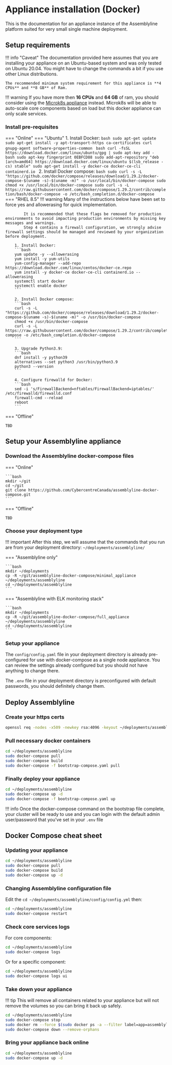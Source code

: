 # Appliance installation (Docker)

This is the documentation for an appliance instance of the Assemblyline platform suited for very small single machine deployment.

## Setup requirements

!!! info "Caveat"
    The documentation provided here assumes that you are installing your appliance on an Ubuntu-based system and was only tested on Ubuntu 20.04. You might have to change the commands a bit if you use other Linux distributions.

    The recommended minimum system requirement for this appliance is **4 CPUs** and **8 GB** of Ram.

!!! warning
    If you have more then **16 CPUs** and **64 GB** of ram, you should consider using the [Microk8s appliance](../appliance/) instead. Microk8s will be able to auto-scale core components based on load but this docker appliance can only scale services.

### Install pre-requisites
=== "Online"
    === "Ubuntu"
        1. Install Docker:
        ```bash
        sudo apt-get update
        sudo apt-get install -y apt-transport-https ca-certificates curl gnupg-agent software-properties-common
        ```
        ```bash
        curl -fsSL https://download.docker.com/linux/ubuntu/gpg | sudo apt-key add -
        ```
        ```bash
        sudo apt-key fingerprint 0EBFCD88
        sudo add-apt-repository "deb [arch=amd64] https://download.docker.com/linux/ubuntu $(lsb_release -cs) stable"
        sudo apt-get install -y docker-ce docker-ce-cli containerd.io
        ```
        2. Install Docker compose:
        ```bash
        sudo curl -s -L "https://github.com/docker/compose/releases/download/1.29.2/docker-compose-$(uname -s)-$(uname -m)" -o /usr/local/bin/docker-compose
        sudo chmod +x /usr/local/bin/docker-compose
        sudo curl -s -L https://raw.githubusercontent.com/docker/compose/1.29.2/contrib/completion/bash/docker-compose -o /etc/bash_completion.d/docker-compose
        ```
    === "RHEL 8.5"
        !!! warning
            Many of the instructions below have been set to force yes and allowerasing for quick implementation.

            It is recommended that these flags be removed for production environments to avoid impacting production environments by missing key messages and warnings.
            Step 4 contains a firewall configuration, we strongly advise firewall settings should be managed and reviewed by your organization before deployment.

        1. Install Docker:
        ```bash
        yum update -y --allowerasing
        yum install -y yum-utils
        yum-config-manager --add-repo https://download.docker.com/linux/centos/docker-ce.repo
        yum install -y docker-ce docker-ce-cli containerd.io --allowerasing
        systemctl start docker
        systemctl enable docker
        ```

        2. Install Docker compose:
        ```bash
        curl -s -L "https://github.com/docker/compose/releases/download/1.29.2/docker-compose-$(uname -s)-$(uname -m)" -o /usr/bin/docker-compose
        chmod +x /usr/bin/docker-compose
        curl -s -L https://raw.githubusercontent.com/docker/compose/1.29.2/contrib/completion/bash/docker-compose -o /etc/bash_completion.d/docker-compose
        ```

        3. Upgrade Python3.9:
        ```bash
        dnf install -y python39
        alternatives --set python3 /usr/bin/python3.9
        python3 --version
        ```

        4. Configure firewalld for Docker:
        ```bash
        sed -i 's/FirewallBackend=nftables/FirewallBackend=iptables/' /etc/firewalld/firewalld.conf
        firewall-cmd --reload
        reboot
        ```


=== "Offline"

    TBD

## Setup your Assemblyline appliance

### Download the Assemblyline docker-compose files

=== "Online"

    ```bash
    mkdir ~/git
    cd ~/git
    git clone https://github.com/CybercentreCanada/assemblyline-docker-compose.git
    ```

=== "Offline"

    TBD

### Choose your deployment type

!!! important
    After this step, we will assume that the commands that you run are from your deployment directory: ```~/deployments/assemblyline/```

=== "Assemblyline only"

    ```bash
    mkdir ~/deployments
    cp -R ~/git/assemblyline-docker-compose/minimal_appliance ~/deployments/assemblyline
    cd ~/deployments/assemblyline
    ```

=== "Assemblyline with ELK monitoring stack"

    ```bash
    mkdir ~/deployments
    cp -R ~/git/assemblyline-docker-compose/full_appliance ~/deployments/assemblyline
    cd ~/deployments/assemblyline
    ```

### Setup your appliance

The ```config/config.yaml``` file in your deployment directory is already pre-configured for use with docker-compose as a single node appliance. You can review the settings already configured but you should not have anything to change there.

The ```.env``` file in your deployment directory is preconfigured with default passwords, you should definitely change them.

## Deploy Assemblyline

### Create your https certs

```bash
openssl req -nodes -x509 -newkey rsa:4096 -keyout ~/deployments/assemblyline/config/nginx.key -out ~/deployments/assemblyline/config/nginx.crt -days 365 -subj "/C=CA/ST=Ontario/L=Ottawa/O=CCCS/CN=assemblyline.local"
```

### Pull necessary docker containers

```bash
cd ~/deployments/assemblyline
sudo docker-compose pull
sudo docker-compose build
sudo docker-compose -f bootstrap-compose.yaml pull
```

### Finally deploy your appliance

```bash
cd ~/deployments/assemblyline
sudo docker-compose up -d
sudo docker-compose -f bootstrap-compose.yaml up
```

!!! info
    Once the docker-compose command on the bootstrap file complete, your cluster will be ready to use and you can login with the default admin user/password that you've set in your ```.env``` file


## Docker Compose cheat sheet

### Updating your appliance

```bash
cd ~/deployments/assemblyline
sudo docker-compose pull
sudo docker-compose build
sudo docker-compose up -d
```

### Changing Assemblyline configuration file

Edit the ```cd ~/deployments/assemblyline/config/config.yml``` then:

```bash
cd ~/deployments/assemblyline
sudo docker-compose restart
```

### Check core services logs

For core components:
```bash
cd ~/deployments/assemblyline
sudo docker-compose logs
```
Or for a specific component:
```bash
cd ~/deployments/assemblyline
sudo docker-compose logs ui
```

### Take down your appliance

!!! tip
    This will remove all containers related to your appliance but will not remove the volumes so you can bring it back up safely.

```bash
cd ~/deployments/assemblyline
sudo docker-compose stop
sudo docker rm --force $(sudo docker ps -a --filter label=app=assemblyline -q)
sudo docker-compose down --remove-orphans
```

### Bring your appliance back online

```bash
cd ~/deployments/assemblyline
sudo docker-compose up -d
```
